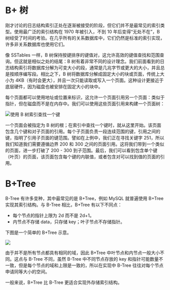 # B+ 树

刚才讨论的日志结构索引正处在逐渐被接受的阶段，但它们并不是最常见的索引类型。使用最广泛的索引结构在 1970 年被引入，不到 10 年后变得“无处不在”，B 树经受了时间的考验。在几乎所有的关系数据库中，它们仍然是标准的索引实现，许多非关系数据库也使用它们。

像 SSTables 一样，B 树保持按键排序的键值对，这允许高效的键值查找和范围查询。但这就是相似之处的结尾：B 树有着非常不同的设计理念。我们前面看到的日志结构索引将数据库分解为可变大小的段，通常是几兆字节或更大的大小，并且总是按顺序编写段。相比之下，B 树将数据库分解成固定大小的块或页面，传统上大小为 4KB（有时会更大），并且一次只能读取或写入一个页面。这种设计更接近于底层硬件，因为磁盘也被安排在固定大小的块中。

每个页面都可以使用地址或位置来标识，这允许一个页面引用另一个页面：类似于指针，但在磁盘而不是在内存中。我们可以使用这些页面引用来构建一个页面树：

![使用 B 树索引查找一个键](https://s2.ax1x.com/2020/02/06/1y1Y1U.md.png)

一个页面会被指定为 B 树的根；在索引中查找一个键时，就从这里开始。该页面包含几个键和对子页面的引用。每个子页面负责一段连续范围的键，引用之间的键，指明了引用子页面的键范围。譬如在上例中，我们正在寻找关键字 251，所以我们知道我们需要遵循边界 200 和 300 之间的页面引用。这将我们带到一个类似的页面，进一步打破了 200 - 300 到子范围。最后，我们可以看到包含单个键（叶页）的页面，该页面包含每个键的内联值，或者包含对可以找到值的页面的引用。

# B+Tree

B-Tree 有许多变种，其中最常见的是 B+Tree，例如 MySQL 就普遍使用 B+Tree 实现其索引结构。与 B-Tree 相比，B+Tree 有以下不同点：

- 每个节点的指针上限为 2d 而不是 2d+1。
- 内节点不存储 data，只存储 key；叶子节点不存储指针。

下图是一个简单的 B+Tree 示意。

![](https://ww1.sinaimg.cn/large/007rAy9hly1g162uiayzzj30cq037jrf.jpg)

由于并不是所有节点都具有相同的域，因此 B+Tree 中叶节点和内节点一般大小不同。这点与 B-Tree 不同，虽然 B-Tree 中不同节点存放的 key 和指针可能数量不一致，但是每个节点的域和上限是一致的，所以在实现中 B-Tree 往往对每个节点申请同等大小的空间。

一般来说，B+Tree 比 B-Tree 更适合实现外存储索引结构。
